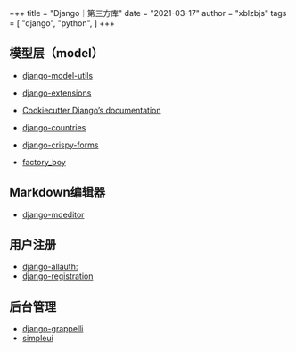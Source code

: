 +++
title = "Django｜第三方库"
date = "2021-03-17"
author = "xblzbjs"
tags = [
    "django",
    "python",
]
+++


## 模型层（model）

- [django-model-utils](https://github.com/jazzband/django-model-utils) 

- [django-extensions](https://github.com/django-extensions/django-extensions)

- [Cookiecutter Django’s documentation](https://cookiecutter-django.readthedocs.io/en/latest/)

- [django-countries](https://github.com/SmileyChris/django-countries#countryfield)

- [django-crispy-forms](https://github.com/django-crispy-forms/django-crispy-forms)

- [factory_boy](https://github.com/FactoryBoy/factory_boy)

## Markdown编辑器

- [django-mdeditor](https://github.com/pylixm/django-mdeditor)

## 用户注册

- [django-allauth:](https://github.com/pennersr/django-allauth)
- [django-registration](https://github.com/macropin/django-registration)

## 后台管理

- [django-grappelli](https://github.com/sehmaschine/django-grappelli)
- [simpleui](https://github.com/newpanjing/simpleui)

